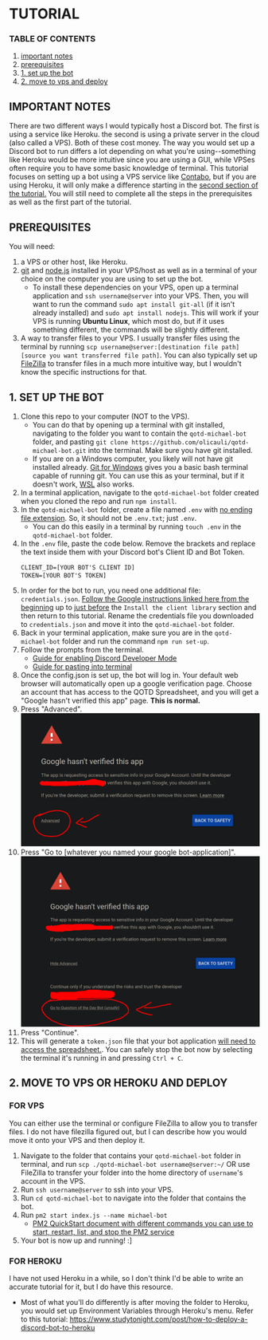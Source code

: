 # TUTORIAL

### TABLE OF CONTENTS
1. [important notes](#important-notes)
2. [prerequisites](#prerequisites)
3. [1. set up the bot](#1-set-up-the-bot)
4. [2. move to vps and deploy](#2-move-to-vps-or-heroku-and-deploy)

## IMPORTANT NOTES
There are two different ways I would typically host a Discord bot. The first is using a service like Heroku. the second is using a private server in the cloud (also called a VPS). Both of these cost money. The way you would set up a Discord bot to run differs a lot depending on what you're using--something like Heroku would be more intuitive since you are using a GUI, while VPSes often require you to have some basic knowledge of terminal. This tutorial focuses on setting up a bot using a VPS service like [Contabo](https://contabo.com/en), but if you are using Heroku, it will only make a difference starting in the <u>second section of the tutorial.</u> You will still need to complete all the steps in the prerequisites as well as the first part of the tutorial.



## PREREQUISITES
You will need:
1. a VPS or other host, like Heroku.
2. [git](https://git-scm.com/book/en/v2/Getting-Started-Installing-Git) and [node.js](https://nodejs.org/en) installed in your VPS/host as well as in a terminal of your choice on the computer you are using to set up the bot.
    - To install these dependencies on your VPS, open up a terminal application and `ssh username@server` into your VPS. Then, you will want to run the command `sudo apt install git-all` (if it isn't already installed) and `sudo apt install nodejs`. This will work if your VPS is running **Ubuntu Linux**, which most do, but if it uses something different, the commands will be slightly different.
3. A way to transfer files to your VPS. I usually transfer files using the terminal by running `scp username@server:[destination file path] [source you want transferred file path]`. You can also typically set up [FileZilla](https://filezilla-project.org/) to transfer files in a much more intuitive way, but I wouldn't know the specific instructions for that.

## 1. SET UP THE BOT
1. Clone this repo to your computer (NOT to the VPS). 
    - You can do that by opening up a terminal with git installed, navigating to the folder you want to contain the `qotd-michael-bot` folder, and pasting `git clone https://github.com/olicauli/qotd-michael-bot.git` into the terminal. Make sure you have git installed.
    - If you are on a Windows computer, you likely will not have git installed already. [Git for Windows](https://gitforwindows.org/) gives you a basic bash terminal capable of running git. You can use this as your terminal, but if it doesn't work, [WSL](https://learn.microsoft.com/en-us/windows/wsl/install) also works.
2. In a terminal application, navigate to the `qotd-michael-bot` folder created when you cloned the repo and run `npm install`.
3. In the `qotd-michael-bot` folder, create a file named `.env` with <u>no ending file extension</u>. So, it should not be `.env.txt`; just `.env`.
    - You can do this easily in a terminal by running `touch .env` in the `qotd-michael-bot` folder.
3. In the `.env` file, paste the code below. Remove the brackets and replace the text inside them with your Discord bot's Client ID and Bot Token.
    ```
    CLIENT_ID=[YOUR BOT'S CLIENT ID]
    TOKEN=[YOUR BOT'S TOKEN]
    ```
4. In order for the bot to run, you need one additional file: `credentials.json`. [Follow the Google instructions linked here from the beginning](https://developers.google.com/sheets/api/quickstart/nodejs) up to <u>just before</u> the `Install the client library` section and then return to this tutorial. Rename the credentials file you downloaded to `credentials.json` and move it into the `qotd-michael-bot` folder.
5. Back in your terminal application, make sure you are in the `qotd-michael-bot` folder and run the command `npm run set-up`.
6. Follow the prompts from the terminal.
    - [Guide for enabling Discord Developer Mode](https://www.howtogeek.com/714348/how-to-enable-or-disable-developer-mode-on-discord/)
    - [Guide for pasting into terminal](https://itsfoss.com/copy-paste-linux-terminal/)
7. Once the config.json is set up, the bot will log in. Your default web browser will automatically open up a google verification page. Choose an account that has access to the QOTD Spreadsheet, and you will get a "Google hasn't verified this app" page. **This is normal.**
8. Press "Advanced".
    ![Setup Pic 1](./assets/setup_pic1.png)
9. Press "Go to [whatever you named your google bot-application]".
    ![Setup Pic 2](./assets/setup_pic2.png)
10. Press "Continue".
11. This will generate a `token.json` file that your bot application <u>will need to access the spreadsheet.</u>. You can safely stop the bot now by selecting the terminal it's running in and pressing `Ctrl + C`.

## 2. MOVE TO VPS OR HEROKU AND DEPLOY

### FOR VPS
You can either use the terminal or configure FileZilla to allow you to transfer files. I do not have filezilla figured out, but I can describe how you would move it onto your VPS and then deploy it.

1. Navigate to the folder that contains your `qotd-michael-bot` folder in terminal, and run `scp ./qotd-michael-bot username@server:~/` OR use FileZilla to transfer your folder into the home directory of `username`'s account in the VPS.
2. Run `ssh username@server` to ssh into your VPS.
3. Run `cd qotd-michael-bot` to navigate into the folder that contains the bot.
4. Run `pm2 start index.js --name michael-bot`
    - [PM2 QuickStart document with different commands you can use to start, restart, list, and stop the PM2 service](https://pm2.keymetrics.io/docs/usage/quick-start/)
5. Your bot is now up and running! :]

### FOR HEROKU
I have not used Heroku in a while, so I don't think I'd be able to write an accurate tutorial for it, but I do have this resource.
- Most of what you'll do differently is after moving the folder to Heroku, you would set up Environment Variables through Heroku's menu.
Refer to this tutorial: https://www.studytonight.com/post/how-to-deploy-a-discord-bot-to-heroku